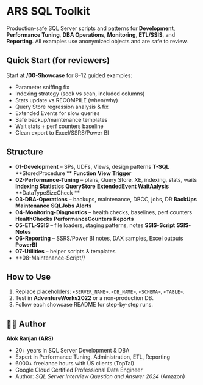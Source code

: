 # ARS SQL Toolkit

Production-safe SQL Server scripts and patterns for **Development**, **Performance Tuning**, **DBA Operations**, **Monitoring**, **ETL/SSIS**, and **Reporting**.
All examples use anonymized objects and are safe to review.

## Quick Start (for reviewers)
Start at **/00-Showcase** for 8–12 guided examples:
- Parameter sniffing fix
- Indexing strategy (seek vs scan, included columns)
- Stats update vs RECOMPILE (when/why)
- Query Store regression analysis & fix
- Extended Events for slow queries
- Safe backup/maintenance templates
- Wait stats + perf counters baseline
- Clean export to Excel/SSRS/Power BI

## Structure
- **01-Development** – SPs, UDFs, Views, design patterns
	**T-SQL**
	**StoredProcedure **
	**Function**
	**View**
	**Trigger**
- **02-Performance-Tuning** – plans, Query Store, XE, indexing, stats, waits
	**Indexing**
	**Statistics**
	**QueryStore**
	**ExtendedEvent**
	**WaitAalysis**
	**DataTypeSizeCheck	**
- **03-DBA-Operations** – backups, maintenance, DBCC, jobs, DR
	**BackUps**
	**Maintenance**
	**SQLJobs**
	**Alerts**
- **04-Monitoring-Diagnostics** – health checks, baselines, perf counters
	**HealthChecks**
	**PerformanceCounters**
	**Reports**
- **05-ETL-SSIS** – file loaders, staging patterns, notes
	**SSIS-Script**
	**SSIS-Notes**
- **06-Reporting** – SSRS/Power BI notes, DAX samples, Excel outputs
	**PowerBI**
- **07-Utilities** – helper scripts & templates
- **08-Maintenance-Script//

## How to Use
1. Replace placeholders: `<SERVER_NAME>`, `<DB_NAME>`, `<SCHEMA>`, `<TABLE>`.
2. Test in **AdventureWorks2022** or a non-production DB.
3. Follow each showcase README for step-by-step runs.

## 👨‍💻 Author
**Alok Ranjan (ARS)**  
- 20+ years in SQL Server Development & DBA  
- Expert in Performance Tuning, Administration, ETL, Reporting  
- 6000+ freelance hours with US clients (TopTal)  
- Google Cloud Certified Professional Data Engineer  
- Author: *SQL Server Interview Question and Answer 2024* (Amazon)
